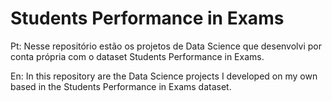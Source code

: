 # Students Performance in Exams

Pt: Nesse repositório estão os projetos de Data Science que desenvolvi por conta própria com o dataset Students Performance in Exams.

En: In this repository are the Data Science projects I developed on my own based in the Students Performance in Exams dataset.
